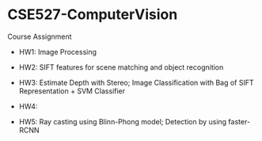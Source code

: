 # CSE527-ComputerVision
 Course Assignment



- HW1:  Image Processing
- HW2: SIFT features for  scene matching and object recognition
- HW3: Estimate Depth with Stereo; Image Classification with Bag of SIFT Representation + SVM Classifier

- HW4: 

- HW5: Ray casting using Blinn-Phong model; Detection by using faster-RCNN

  